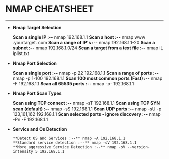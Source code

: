 # NMAP CHEATSHEET
---
* **Nmap Target Selection**

   **Scan a single IP :--** nmap 192.168.1.1 
   **Scan a host :--** nmap www .yourtarget. com
   **Scan a range of IP's :--** nmap 192.168.1.1-20
   **Scan a subnet :--** nmap 192.168.1.0/24
   **Scan a target from a text file :--** nmap iL iplist.txt
   
* **Nmap Port Selection**

   **Scan a single port :--** nmap -p 22 192.168.1.1
   **Scan a range of ports :--** nmap -p 1-100 192.168.1.1
   **Scan 100 most common ports (Fast) :--** nmap -F 192.168.1.1
   **Scan all 65535 ports :--** nmap -p- 192.168.1.1
   
* **Nmap Port Scan Types**
 
     **Scan using TCP connect :--** nmap -sT 192.168.1.1
     **Scan using TCP SYN scan (default) :--** nmap -sS 192.168.1.1
     **Scan UDP ports :--** nmap -sU -p 123,161,162 192.168.1.1
     **Scan selected ports - ignore discovery :--** nmap -Pn -F 192.168.1.1
     
* **Service and Os Detection**
      
      **Detect OS and Services :--** nmap -A 192.168.1.1
      **Standard service detection :--** nmap -sV 192.168.1.1
      **More aggressive Service Detection :--** nmap -sV --version-intensity 5 192.168.1.1
     
     
     
     
     
     
     
     
     
     
     
     
     
     
     
     
     
     
     